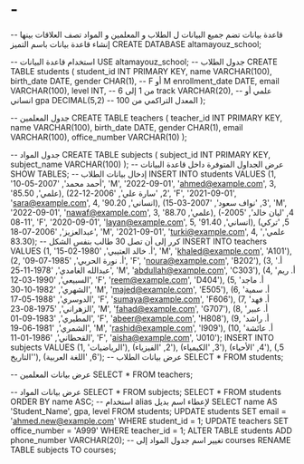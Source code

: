 
# -
قاعدة بيانات تضم جميع البيانات ل الطلاب و المعلمين و المواد تصف العلاقات بينها
 -- إنشاء قاعدة بيانات باسم التميز
CREATE DATABASE altamayouz_school;

-- استخدام قاعدة البيانات
USE altamayouz_school;
-- جدول الطلاب
CREATE TABLE students (
    student_id INT PRIMARY KEY,
    name VARCHAR(100),
    birth_date DATE,
    gender CHAR(1),  -- F أو M
    enrollment_date DATE,
    email VARCHAR(100),
    level INT,  -- من 1 إلى 6
    track VARCHAR(20),  -- علمي أو انساني
    gpa DECIMAL(5,2)  -- المعدل التراكمي من 100
);

-- جدول المعلمين
CREATE TABLE teachers (
    teacher_id INT PRIMARY KEY,
    name VARCHAR(100),
    birth_date DATE,
    gender CHAR(1),
    email VARCHAR(100),
    office_number VARCHAR(10)
);

-- جدول المواد
CREATE TABLE subjects (
    subject_id INT PRIMARY KEY,
    subject_name VARCHAR(100)
);
-- عرض الجداول المتوفرة داخل قاعدة البيانات
SHOW TABLES;
-- إدخال بيانات الطلاب
INSERT INTO students VALUES 
(1, 'أحمد محمد', '2007-05-10', 'M', '2022-09-01', 'ahmed@example.com', 3, 'علمي', 85.50),
(2, 'سارة علي', '2006-12-22', 'F', '2021-09-01', 'sara@example.com', 4, 'انساني', 90.20),
(3, 'نواف سعود', '2007-03-15', 'M', '2022-09-01', 'nawaf@example.com', 3, 'علمي', 88.70),
(4, 'ليان خالد', '2005-11-08', 'F', '2020-09-01', 'layan@example.com', 5, 'انساني', 91.40),
(5, 'تركي عبدالعزيز', '2006-07-18', 'M', '2021-09-01', 'turki@example.com', 4, 'علمي', 83.30);
-- كرر إلى أن تصل 30 طالب بنفس الشكل
INSERT INTO teachers VALUES
(1, 'أ. خالد العتيبي', '1980-02-15', 'M', 'khaled@example.com', 'A101'),
(2, 'أ. نورة الحربي', '1985-07-09', 'F', 'noura@example.com', 'B202'),
(3, 'أ. عبدالله الغامدي', '1978-11-25', 'M', 'abdullah@example.com', 'C303'),
(4, 'أ. ريم السبيعي', '1990-03-12', 'F', 'reem@example.com', 'D404'),
(5, 'أ. ماجد الشهري', '1982-10-30', 'M', 'majed@example.com', 'E505'),
(6, 'أ. سمية الدوسري', '1988-05-17', 'F', 'sumaya@example.com', 'F606'),
(7, 'أ. فهد الزهراني', '1975-08-23', 'M', 'fahad@example.com', 'G707'),
(8, 'أ. عبير المطيري', '1983-09-01', 'F', 'abeer@example.com', 'H808'),
(9, 'أ. راشد الشمري', '1981-06-19', 'M', 'rashid@example.com', 'I909'),
(10, 'أ. عائشة القحطاني', '1986-01-11', 'F', 'aisha@example.com', 'J010');
INSERT INTO subjects VALUES
(1, 'الرياضيات'),
(2, 'الفيزياء'),
(3, 'الكيمياء'),
(4, 'الأحياء'),
(5, 'التاريخ'),
(6, 'اللغة العربية');
-- عرض بيانات الطلاب
SELECT * FROM students;

-- عرض بيانات المعلمين
SELECT * FROM teachers;

-- عرض بيانات المواد
SELECT * FROM subjects;
SELECT * FROM students
ORDER BY name ASC;
-- استخدام alias لإعطاء اسم بديل
SELECT name AS 'Student_Name', gpa, level FROM students;
UPDATE students
SET email = 'ahmed.new@example.com'
WHERE student_id = 1;
UPDATE teachers
SET office_number = 'A999'
WHERE teacher_id = 1;
ALTER TABLE students
ADD phone_number VARCHAR(20);
-- تغيير اسم جدول المواد إلى courses
RENAME TABLE subjects TO courses;